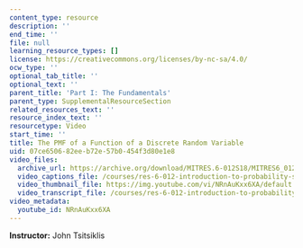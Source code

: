 ```yaml
---
content_type: resource
description: ''
end_time: ''
file: null
learning_resource_types: []
license: https://creativecommons.org/licenses/by-nc-sa/4.0/
ocw_type: ''
optional_tab_title: ''
optional_text: ''
parent_title: 'Part I: The Fundamentals'
parent_type: SupplementalResourceSection
related_resources_text: ''
resource_index_text: ''
resourcetype: Video
start_time: ''
title: The PMF of a Function of a Discrete Random Variable
uid: 07ce6506-82ee-b72e-57b0-454f3d80e1e8
video_files:
  archive_url: https://archive.org/download/MITRES.6-012S18/MITRES6_012S18_L11-02_300k.mp4
  video_captions_file: /courses/res-6-012-introduction-to-probability-spring-2018/03af2da5ec6355609b4e430cf331a763_NRnAuKxx6XA.vtt
  video_thumbnail_file: https://img.youtube.com/vi/NRnAuKxx6XA/default.jpg
  video_transcript_file: /courses/res-6-012-introduction-to-probability-spring-2018/13fe0268e0e1572252b823fc413b275a_NRnAuKxx6XA.pdf
video_metadata:
  youtube_id: NRnAuKxx6XA
---
```


**Instructor:** John Tsitsiklis

